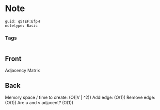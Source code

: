 # Note
```
guid: q5!EF:EfpH
notetype: Basic
```

### Tags
```
```

## Front
Adjacency Matrix

## Back
Memory space / time to create: \(O(|V | ^2)\)
Add edge: \(O(1)\)
Remove edge: \(O(1)\)
Are u and v adjacent? \(O(1)\)
